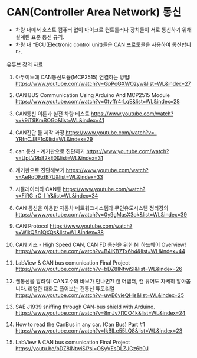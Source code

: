 # CAN(Controller Area Network) 통신
- 차량 내에서 호스트 컴퓨터 없이 마이크로 컨트롤러나 장치들이 서로 통신하기 위해 설계된 표준 통신 규격.
- 차량 내 *ECU(Electronic control unit)들은 CAN 프로토콜을 사용하여 통신합니다.

유튜브 강의 자료
1. 아두이노에 CAN통신모듈(MCP2515) 연결하는 방법!
https://www.youtube.com/watch?v=GpPoGXWOzyw&list=WL&index=27

2. CAN BUS Communication Using Arduino And MCP2515 Module
https://www.youtube.com/watch?v=0tvffr4rLqE&list=WL&index=28

3. CAN통신 이론과 실전 차량 테스트
https://www.youtube.com/watch?v=k9iT9KmBOGo&list=WL&index=41

4. CAN진단 툴 제작 과정
https://www.youtube.com/watch?v=-YRfnCJ8F1c&list=WL&index=29

5. can 통신 - 계기판으로 진단하기
https://www.youtube.com/watch?v=UpLV9b82kE0&list=WL&index=31

6. 계기판으로 진단해보기
https://www.youtube.com/watch?v=AeRqDFztB7U&list=WL&index=33

7. 시뮬레이터와 CAN통
https://www.youtube.com/watch?v=FiRG_rC_l_Y&list=WL&index=34

9. CAN 통신을 이용한 자동차 네트워크시스템과 무인유도시스템 정리강의
https://www.youtube.com/watch?v=0y9gMasX3ok&list=WL&index=39

10. CAN Protocol
https://www.youtube.com/watch?v=WikQ5n1QXQs&list=WL&index=38

11. CAN 기초 - High Speed CAN, CAN FD 통신을 위한 NI 하드웨어 Overview!
https://www.youtube.com/watch?v=B4iKB7Tx6b4&list=WL&index=44

12. LabView & CAN bus comunication Final Project
https://www.youtube.com/watch?v=bDZ8INtwiSI&list=WL&index=26

13. 캔통신을 알려줘! CAN고수와 바보가 만나면?! 캔 어댑터, 캔 뷰어도 자세히 알아봅니다. 리얼한 대화로 풀어보는 캔통신 튜토리얼
https://www.youtube.com/watch?v=uwE6vieQHis&list=WL&index=25

14. SAE J1939 sniffing through CAN-bus shield with Arduino.
https://www.youtube.com/watch?v=8mJv7I1CO4k&list=WL&index=24

15. How to read the CanBus in any car. (Can Bus) Part #1
https://www.youtube.com/watch?v=lkBILe55LQ8&list=WL&index=23

16. LabView & CAN bus comunication Final Project
https://youtu.be/bDZ8INtwiSI?si=OSyVEsDLZJGz6b0J
